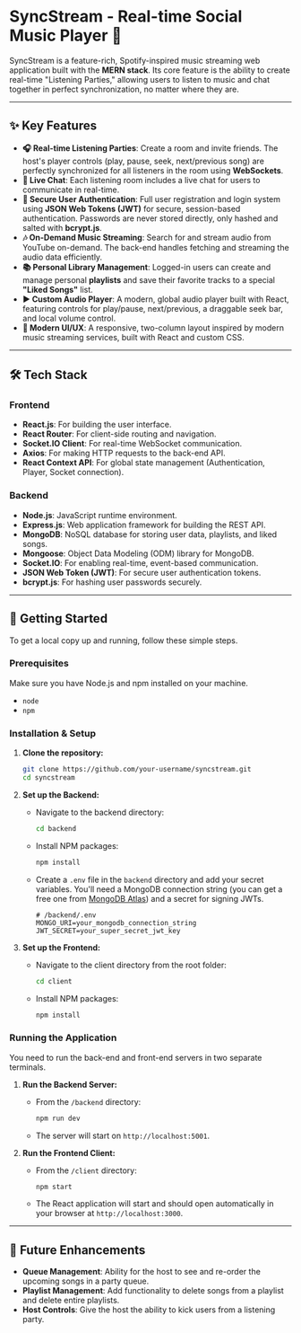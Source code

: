 # SyncStream - Real-time Social Music Player 🎵

SyncStream is a feature-rich, Spotify-inspired music streaming web application built with the **MERN stack**. Its core feature is the ability to create real-time "Listening Parties," allowing users to listen to music and chat together in perfect synchronization, no matter where they are.


-----

## ✨ Key Features

  * **🎧 Real-time Listening Parties**: Create a room and invite friends. The host's player controls (play, pause, seek, next/previous song) are perfectly synchronized for all listeners in the room using **WebSockets**.
  * **💬 Live Chat**: Each listening room includes a live chat for users to communicate in real-time.
  * **🔐 Secure User Authentication**: Full user registration and login system using **JSON Web Tokens (JWT)** for secure, session-based authentication. Passwords are never stored directly, only hashed and salted with **bcrypt.js**.
  * **🎶 On-Demand Music Streaming**: Search for and stream audio from YouTube on-demand. The back-end handles fetching and streaming the audio data efficiently.
  * **📚 Personal Library Management**: Logged-in users can create and manage personal **playlists** and save their favorite tracks to a special **"Liked Songs"** list.
  * **▶️ Custom Audio Player**: A modern, global audio player built with React, featuring controls for play/pause, next/previous, a draggable seek bar, and local volume control.
  * **🎨 Modern UI/UX**: A responsive, two-column layout inspired by modern music streaming services, built with React and custom CSS.

-----

## 🛠️ Tech Stack

### Frontend

  * **React.js**: For building the user interface.
  * **React Router**: For client-side routing and navigation.
  * **Socket.IO Client**: For real-time WebSocket communication.
  * **Axios**: For making HTTP requests to the back-end API.
  * **React Context API**: For global state management (Authentication, Player, Socket connection).

### Backend

  * **Node.js**: JavaScript runtime environment.
  * **Express.js**: Web application framework for building the REST API.
  * **MongoDB**: NoSQL database for storing user data, playlists, and liked songs.
  * **Mongoose**: Object Data Modeling (ODM) library for MongoDB.
  * **Socket.IO**: For enabling real-time, event-based communication.
  * **JSON Web Token (JWT)**: For secure user authentication tokens.
  * **bcrypt.js**: For hashing user passwords securely.

-----

## 🚀 Getting Started

To get a local copy up and running, follow these simple steps.

### Prerequisites

Make sure you have Node.js and npm installed on your machine.

  * `node`
  * `npm`

### Installation & Setup

1.  **Clone the repository:**

    ```sh
    git clone https://github.com/your-username/syncstream.git
    cd syncstream
    ```

2.  **Set up the Backend:**

      * Navigate to the backend directory:
        ```sh
        cd backend
        ```
      * Install NPM packages:
        ```sh
        npm install
        ```
      * Create a `.env` file in the `backend` directory and add your secret variables. You'll need a MongoDB connection string (you can get a free one from [MongoDB Atlas](https://www.mongodb.com/cloud/atlas)) and a secret for signing JWTs.
        ```env
        # /backend/.env
        MONGO_URI=your_mongodb_connection_string
        JWT_SECRET=your_super_secret_jwt_key
        ```

3.  **Set up the Frontend:**

      * Navigate to the client directory from the root folder:
        ```sh
        cd client
        ```
      * Install NPM packages:
        ```sh
        npm install
        ```

### Running the Application

You need to run the back-end and front-end servers in two separate terminals.

1.  **Run the Backend Server:**

      * From the `/backend` directory:
        ```sh
        npm run dev
        ```
      * The server will start on `http://localhost:5001`.

2.  **Run the Frontend Client:**

      * From the `/client` directory:
        ```sh
        npm start
        ```
      * The React application will start and should open automatically in your browser at `http://localhost:3000`.

-----

## 🔮 Future Enhancements

  * **Queue Management**: Ability for the host to see and re-order the upcoming songs in a party queue.
  * **Playlist Management**: Add functionality to delete songs from a playlist and delete entire playlists.
  * **Host Controls**: Give the host the ability to kick users from a listening party.
